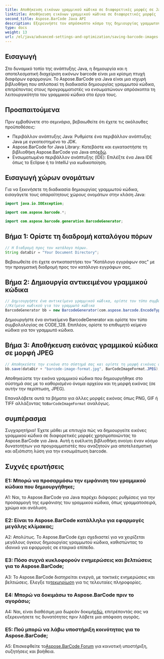 ```yaml
---
title: Αποθήκευση εικόνων γραμμικού κώδικα σε διαφορετικές μορφές σε Java με το Aspose.BarCode
linktitle: Αποθήκευση εικόνων γραμμικού κώδικα σε διαφορετικές μορφές
second_title: Aspose.BarCode Java API
description: Εξερευνήστε τον απρόσκοπτο κόσμο της δημιουργίας γραμμωτού κώδικα στην Java με το Aspose.BarCode. Μάθετε να αποθηκεύετε εικόνες barcode σε διαφορετικές μορφές χωρίς κόπο.
type: docs
weight: 13
url: /el/java/advanced-settings-and-optimization/saving-barcode-images-different-formats/
---
```

## Εισαγωγή

Στο δυναμικό τοπίο της ανάπτυξης Java, η δημιουργία και η αποτελεσματική διαχείριση εικόνων barcode είναι μια κρίσιμη πτυχή διαφόρων εφαρμογών. Το Aspose.BarCode για Java είναι μια ισχυρή βιβλιοθήκη που απλοποιεί τη διαδικασία δημιουργίας γραμμωτού κώδικα, επιτρέποντας στους προγραμματιστές να ενσωματώνουν απρόσκοπτα τη λειτουργικότητα του γραμμικού κώδικα στα έργα τους.

## Προαπαιτούμενα

Πριν εμβαθύνετε στο σεμινάριο, βεβαιωθείτε ότι έχετε τις ακόλουθες προϋποθέσεις:

- Περιβάλλον ανάπτυξης Java: Ρυθμίστε ένα περιβάλλον ανάπτυξης Java με εγκατεστημένο το JDK.
-  Aspose.BarCode for Java Library: Κατεβάστε και εγκαταστήστε τη βιβλιοθήκη Aspose.BarCode για Java από[εδώ](https://releases.aspose.com/barcode/java/).
- Ενσωματωμένο περιβάλλον ανάπτυξης (IDE): Επιλέξτε ένα Java IDE όπως το Eclipse ή το IntelliJ για κωδικοποίηση.

## Εισαγωγή χώρων ονομάτων

Για να ξεκινήσετε τη διαδικασία δημιουργίας γραμμωτού κώδικα, εισαγάγετε τους απαραίτητους χώρους ονομάτων στην κλάση Java:

```java
import java.io.IOException;

import com.aspose.barcode.*;

import com.aspose.barcode.generation.BarcodeGenerator;
```

## Βήμα 1: Ορίστε τη διαδρομή καταλόγου πόρων

```java
// Η διαδρομή προς τον κατάλογο πόρων.
String dataDir = "Your Document Directory";
```

Βεβαιωθείτε ότι έχετε αντικαταστήσει τον "Κατάλογο εγγράφων σας" με την πραγματική διαδρομή προς τον κατάλογο εγγράφων σας.

## Βήμα 2: Δημιουργία αντικειμένου γραμμικού κώδικα

```java
// Δημιουργήστε ένα αντικείμενο γραμμικού κώδικα, ορίστε τον τύπο συμβολολογίας σε code128 και ορίστε το
//Κείμενο κωδικού για τον γραμμωτό κώδικα
BarcodeGenerator bb = new BarcodeGenerator(com.aspose.barcode.EncodeTypes.CODE_128, "1234567");
```

Δημιουργήστε ένα αντικείμενο BarcodeGenerator και ορίστε τον τύπο συμβολολογίας σε CODE_128. Επιπλέον, ορίστε το επιθυμητό κείμενο κώδικα για τον γραμμωτό κώδικα.

## Βήμα 3: Αποθήκευση εικόνας γραμμικού κώδικα σε μορφή JPEG

```java
// Αποθηκεύστε την εικόνα στο σύστημά σας και ορίστε τη μορφή εικόνας σε Jpeg
bb.save(dataDir + "barcode-image-format.jpg", BarCodeImageFormat.JPEG);
```

Αποθηκεύστε την εικόνα γραμμικού κώδικα που δημιουργήθηκε στο σύστημά σας με το καθορισμένο όνομα αρχείου και τη μορφή εικόνας (σε αυτήν την περίπτωση, JPEG).

 Επαναλάβετε αυτά τα βήματα για άλλες μορφές εικόνας όπως PNG, GIF ή TIFF αλλάζοντας το`BarCodeImageFormat` αναλόγως.

## συμπέρασμα

Συγχαρητήρια! Έχετε μάθει με επιτυχία πώς να δημιουργείτε εικόνες γραμμικού κώδικα σε διαφορετικές μορφές χρησιμοποιώντας το Aspose.BarCode για Java. Αυτή η ευέλικτη βιβλιοθήκη ανοίγει έναν κόσμο δυνατοτήτων για προγραμματιστές που αναζητούν μια αποτελεσματική και αξιόπιστη λύση για την ενσωμάτωση barcode.

## Συχνές ερωτήσεις

### Ε1: Μπορώ να προσαρμόσω την εμφάνιση του γραμμικού κώδικα που δημιουργήθηκε;

A1: Ναι, το Aspose.BarCode για Java παρέχει διάφορες ρυθμίσεις για την προσαρμογή της εμφάνισης του γραμμικού κώδικα, όπως γραμματοσειρά, χρώμα και ανάλυση.

### Ε2: Είναι το Aspose.BarCode κατάλληλο για εφαρμογές μεγάλης κλίμακας;

Α2: Απολύτως. Το Aspose.BarCode έχει σχεδιαστεί για να χειρίζεται μεγάλους όγκους δημιουργίας γραμμωτού κώδικα, καθιστώντας το ιδανικό για εφαρμογές σε εταιρικό επίπεδο.

### Ε3: Πόσο συχνά κυκλοφορούν ενημερώσεις και βελτιώσεις για το Aspose.BarCode;

 A3: Το Aspose.BarCode διατηρείται ενεργά, με τακτικές ενημερώσεις και βελτιώσεις. Ελεγξε το[τεκμηρίωση](https://reference.aspose.com/barcode/java/) για τις τελευταίες πληροφορίες.

### Ε4: Μπορώ να δοκιμάσω το Aspose.BarCode πριν το αγοράσω;

 A4: Ναι, είναι διαθέσιμη μια δωρεάν δοκιμή[εδώ](https://releases.aspose.com/), επιτρέποντάς σας να εξερευνήσετε τις δυνατότητες πριν λάβετε μια απόφαση αγοράς.

### Ε5: Πού μπορώ να λάβω υποστήριξη κοινότητας για το Aspose.BarCode;

 A5: Επισκεφθείτε το[Aspose.BarCode Forum](https://forum.aspose.com/c/barcode/13) για κοινοτική υποστήριξη, συζητήσεις και βοήθεια.